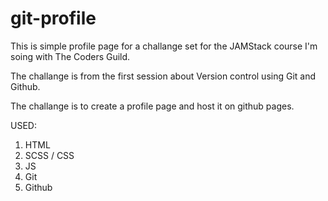 # git-profile

This is simple profile page for a challange set for the JAMStack course I'm soing with The Coders Guild.

The challange is from the first session about Version control using Git and Github.

The challange is to create a profile page and host it on github pages.

USED:
1. HTML
2. SCSS / CSS
3. JS
4. Git
5. Github
